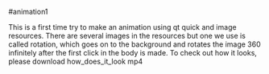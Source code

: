 #animation1 

This is a first time try to make an animation using qt quick and image resources. There are several images in the resources but one
we use is called rotation, which goes on to the background and rotates the image 360 infinitely after the first click in the body is made. 
To check out how it looks, please download how_does_it_look mp4
